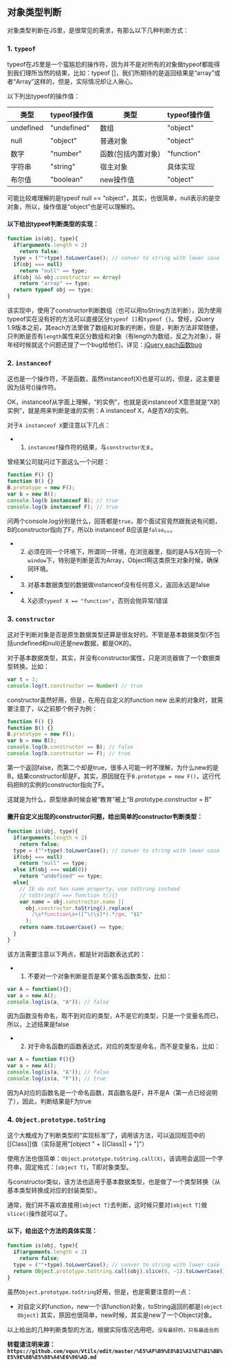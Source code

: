 ## 对象类型判断
对象类型判断在JS里，是很常见的需求，有那么以下几种判断方式：
### 1. `typeof`
typeof在JS里是一个蛮尴尬的操作符，因为并不是对所有的对象做typeof都能得到我们理所当然的结果，比如：typeof []，我们所期待的是返回结果是“array”或者“Array”这样的，但是，实际情况却让人揪心。

以下列出typeof的操作值：

类型 | typeof操作值 | 类型 | typeof操作值
------------ | ------------- | ------------ | -------------
undefined | "undefined" | 数组 | "object"
null | "object" | 普通对象 | "object"
数字 | "number" | 函数(包括内置对象) | "function"
字符串 | "string" | 宿主对象 | 具体实现
布尔值 | "boolean" |new操作值 | "object"

可能比较难理解的是typeof null == "object"，其实，也很简单，null表示的是空对象，所以，操作值是“object”也是可以理解的。

#### 以下给出typeof判断类型的实现：
```javascript
function is(obj, type){
  if(arguments.length < 2)
    return false;
  type = (""+type).toLowerCase(); // conver to string with lower case
  if(obj === null)
    return "null" == type;
  if(obj && obj.constructor == Array)
    return "array" == type;
  return typeof obj == type;
}
```
该实现中，使用了constructor判断数组（也可以用toString方法判断），因为使用typeof实在没有好的方法可以直接区分`typeof []`和`typeof {}`。曾经，jQuery 1.9版本之前，其each方法里做了数组和对象的判断，但是，判断方法非常随便，只判断是否有`length`属性来区分数组和对象（有length为数组，反之为对象），哥年经时候就这个问题还提了一个bug给他们，详见：[jQuery each函数bug](http://bugs.jquery.com/ticket/13021 "jQuery each函数bug")

### 2. `instanceof`
这也是一个操作符，不是函数，虽然instanceof(X)也是可以的，但是，这主要是因为括号()操作符。

OK，instanceof从字面上理解，“的实例”，也就是说instanceof X意思就是“X的实例”，就是用来判断是谁的实例：A instanceof X，A是否X的实例。

对于`A instanceof X`要注意以下几点：
* 1) `instanceof`操作符的结果，与`constructor无关`。

曾经某公司就问过下面这么一个问题：
```javascript
function F() {}
function B() {}
B.prototype = new F();
var b = new B();
console.log(b instanceof B); // true
console.log(b instanceof F); // true
```
问两个console.log分别是什么，回答都是`true`，那个面试官竟然跟我说有问题，B的constructor指向了F，所以b instanceof B应该是`false`。。。

* 2) 必须在同一个环境下，所谓同一环境，在浏览器里，指的是A与X在同一个`window`下，特别是判断是否为Array，Object啊这类原生对象时候，确保同环境。

* 3) 对基本数据类型的数据做instanceof没有任何意义，返回永远是false

* 4) X必须`typeof X == "function"`，否则会抛异常/错误

### 3. `constructor`
这对于判断对象是否是原生数据类型还算是很友好的。不管是基本数据类型(不包括undefined和null)还是new数据，都是OK的。

对于基本数据类型，其实，并没有constructor属性，只是浏览器做了一个数据类型转换。比如：
```javascript
var t = 1;
console.log(t.constructor == Number) // true
```
constructor虽然好用，但是，在用在自定义的function new 出来的对象时，就需要注意了，以之前那个例子为例：
```javascript
function F() {}
function B() {}
B.prototype = new F();
var b = new B();
console.log(b.constructor == B); // false
console.log(b.constructor == F); // true
```
第一个返回false，而第二个却是true，很多人可能一时不理解，为什么new的是B，结果constructor却是F。其实，原因就在于`B.prototype = new F()`，这行代码把B的实例的constructor指向了F。

这就是为什么，原型继承时候会被“教育”被上“B.prototype.constructor = B”

#### 撇开自定义出现的constructor问题，给出简单的constructor判断类型：
```javascript
function is(obj, type){
  if(arguments.length < 2)
    return false;
  type = (""+type).toLowerCase(); // conver to string with lower case
  if(obj === null)
    return "null" == type;
  else if(obj === void(0))
    return "undefined" == type;
  else{
    // IE do not has name property, use toString instead
    // toString() ==> function t(){}
    var name = obj.constructor.name ||
      obj.constructor.toString().replace(
        /\s*function\s+([^\(\s]*).*/gm, "$1"
      );
    return name.toLowerCase() == type;
  }
}
```
该方法需要注意以下两点，都是针对函数表达式的：
* 1) 不要对一个对象判断是否是某个匿名函数类型，比如：
```javascript
var A = function(){};
var a = new A();
console.log(is(a, "A")); // false
```
因为函数没有命名，取不到对应的类型，A不是它的类型，只是一个变量名而已，所以，上述结果是false
* 2) 对于命名函数的函数表达式，对应的类型是命名，而不是变量名，比如：
```javascript
var A = function F(){}
var a = new A();
console.log(is(a, "A")); // false
console.log(is(a, "F")); // true
```
因为A对应的函数名是一个命名函数，其函数名是F，并不是A（第一点已经说明了），因此，判断结果是F为true
### 4. `Object.prototype.toString`
这个大概成为了判断类型的“实现标准”了，调用该方法，可以返回规范中的[[Class]]值（实际是用"[object " + [[Class]] + "]"）

使用方法也很简单：`Object.prototype.toString.call(X)`，该调用会返回一个字符串，固定格式：`[object T]`，T即对象类型。

与constructor类似，该方法也适用于基本数据类型，也是做了一个类型转换（从基本类型转换成对应的封装类型）。

通常，我们并不喜欢直接用`[object T]`去判断，这时候只要对`[object T]`做`slice()`操作就可以了。
#### 以下，给出这个方法的具体实现：
```javascript
function is(obj, type){
  if(arguments.length < 2)
    return false;
  type = (""+type).toLowerCase(); // conver to string with lower case
  return Object.prototype.toString.call(obj).slice(8, -1).toLowerCase() == type;
}
```
虽然`Object.prototype.toString`好用，但是，也是需要注意的一点：
* 对自定义的function，new一个该function对象，toString返回的都是`[object Object]`
其实，原因也很简单，new时候，其实是new了一个Object对象。

以上给出的几种判断类型的方法，根据实际情况选用吧，`没有最好的，只有最适合的`

**转载请注明来源：`https://github.com/vqun/Vtils/edit/master/%E5%AF%B9%E8%B1%A1%E7%B1%BB%E5%9E%8B%E5%88%A4%E6%96%AD.md`**
